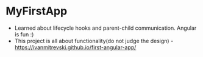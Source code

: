 # MyFirstApp

* Learned about lifecycle hooks and parent-child communication. Angular is fun :)
* This project is all about functionality(do not judge the design) - https://ivanmitrevski.github.io/first-angular-app/
